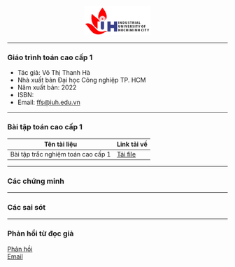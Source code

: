 <p align="center">
  <img width="30%" src="figures/iuh.png">
</p>

-----

### Giáo trình toán cao cấp 1
- Tác giả: Võ Thị Thanh Hà
- Nhà xuất bản Đại học Công nghiệp TP. HCM
- Năm xuất bản: 2022
- ISBN: 
- Email: ffs@iuh.edu.vn

-----

### Bài tập toán cao cấp 1
|Tên tài liệu                      | Link tải về |
|----------------------------------|-------------|
|Bài tập trắc nghiệm toán cao cấp 1|[Tải file ](https://github.com/khoacoban/toancaocap1/raw/main/Bai_Tap_Toan_CC_1.pdf)|


-----

### Các chứng minh

-----

### Các sai sót

-----

### Phản hồi từ đọc giả
[Phản hồi](https://github.com/khoacoban/toancaocap1/issues)\
[Email ](mailto:ffs@iuh.edu.vn)

